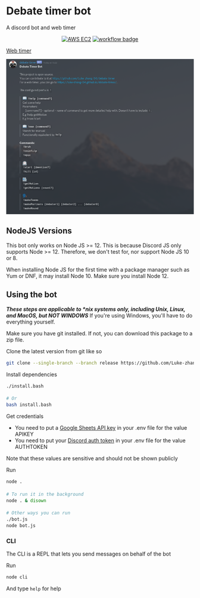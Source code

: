 # Debate timer bot

A discord bot and web timer

<p align="center">
    <a href="https://aws.amazon.com/"><img src="https://img.shields.io/badge/Runs%20on-AWS%20EC2-orange?style=for-the-badge&logo=amazon-aws&logoColor=orange" alt="AWS EC2"/></a>
    <a href="https://github.com/Luke-zhang-04/debate-timer/actions"><img src="https://img.shields.io/github/workflow/status/luke-zhang-04/debate-timer/Node.js%20CI?label=Build%20and%20Tests&logo=Github" alt="workflow badge"/></a>
</p>

[Web timer](https://luke-zhang-04.github.io/debate-timer/)

![Screenshot](./assets/screenshot.png)

## NodeJS Versions
This bot only works on Node JS >= 12. This is because Discord JS only supports Node >= 12. Therefore, we don't test for, nor support Node JS 10 or 8.

When installing Node JS for the first time with a package manager such as Yum or DNF, it may install Node 10. Make sure you install Node 12.

## Using the bot
***These steps are applicable to \*nix systems only, including Unix, Linux, and MacOS, but NOT WINDOWS***
If you're using Windows, you'll have to do everything yourself.

Make sure you have git installed. If not, you can download this package to a zip file.

Clone the latest version from git like so
```bash
git clone --single-branch --branch release https://github.com/Luke-zhang-04/debate-timer.git && cd debate-timer
```

Install dependencies
```bash
./install.bash

# Or
bash install.bash
```

Get credentials
- You need to put a [Google Sheets API key](https://developers.google.com/sheets/api/quickstart/js#step_1_turn_on_the) in your .env file for the value APIKEY
- You need to put your [Discord auth token](https://github.com/Tyrrrz/DiscordChatExporter/wiki/Obtaining-Token-and-Channel-IDs) in your .env file for the value AUTHTOKEN

Note that these values are sensitive and should not be shown publicly

Run
```bash
node .

# To run it in the background
node . & disown

# Other ways you can run
./bot.js
node bot.js
```

### CLI
The CLI is a REPL that lets you send messages on behalf of the bot

Run
```bash
node cli
```

And type `help` for help
